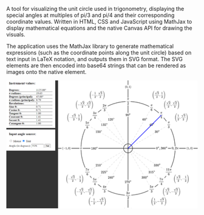 A tool for visualizing the unit circle used in trigonometry, displaying the special angles at multiples of pi/3 and pi/4 and their corresponding coordinate values. Written in HTML, CSS and JavaScript using MathJax to display mathematical equations and the native Canvas API for drawing the visuals.

The application uses the MathJax library to generate mathematical expressions (such as the coordinate points along the unit circle) based on text input in LaTeX notation, and outputs them in SVG format. The SVG elements are then encoded into base64 strings that can be rendered as images onto the native <canvas> element.

![Example 1](screenshot.png)
